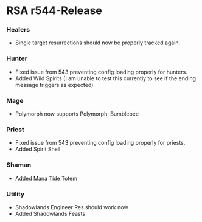 # RSA r544-Release
### Healers
* Single target resurrections should now be properly tracked again.

### Hunter
* Fixed issue from 543 preventing config loading properly for hunters.
* Added Wild Spirits (I am unable to test this currently to see if the ending message triggers as expected)
### Mage
* Polymorph now supports Polymorph: Bumblebee

### Priest
* Fixed issue from 543 preventing config loading properly for priests.
* Added Spirit Shell

### Shaman
* Added Mana Tide Totem

### Utility
* Shadowlands Engineer Res should work now
* Added Shadowlands Feasts